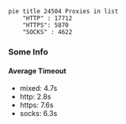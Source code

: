 
```mermaid
pie title 24504 Proxies in list
    "HTTP" : 17712
    "HTTPS": 5870
    "SOCKS" : 4622
```

### Some Info
#### Average Timeout

- mixed: 4.7s
- http: 2.8s
- https: 7.6s
- socks: 6.3s